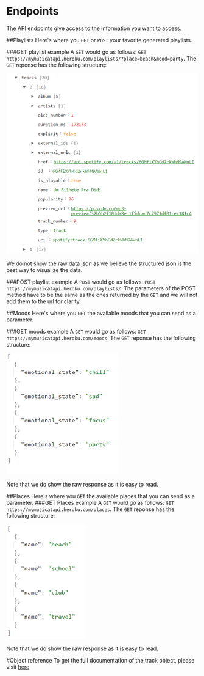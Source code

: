 # Endpoints

The API endpoints give access to the information you want to access.

##Playlists
Here's where you `GET` or `POST` your favorite generated playlists.

###GET playlist example
A `GET` would go as follows:
`GET https://mymusicatapi.heroku.com/playlists/?place=beach&mood=party`.
The `GET` reponse has the following structure:

![Image](https://github.com/EstebanLFalcon/MusicAtAPI/blob/master/app/assets/images/response_json.PNG "playlists response")

 We do not show the raw data json as we believe the structured json is the best way to visualize the data.

###POST playlist example
A `POST` would go as follows:
`POST https://mymusicatapi.heroku.com/playlists/`.
The parameters of the POST method have to be the same as the ones returned by the `GET` and we will not add them to the url for clarity.

##Moods
Here's where you `GET` the available moods that you can send as a parameter.

###GET moods example
A `GET` would go as follows:
`GET https://mymusicatapi.heroku.com/moods`.
The `GET` reponse has the following structure:

![Image](https://github.com/EstebanLFalcon/MusicAtAPI/blob/master/app/assets/images/moods_json.PNG "moods response")

Note that we do show the raw response as it is easy to read.

##Places
Here's where you `GET` the available places that you can send as a parameter.
###GET Places example
A `GET` would go as follows:
`GET https://mymusicatapi.heroku.com/places`.
The `GET` reponse has the following structure:

![Image](https://github.com/EstebanLFalcon/MusicAtAPI/blob/master/app/assets/images/places_json.PNG "places response")

Note that we do show the raw response as it is easy to read.

#Object reference
To get the full documentation of the track object, please visit [here](https://developer.spotify.com/web-api/object-model/#track-object-full)